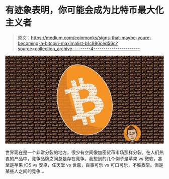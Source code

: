 # 有迹象表明，你可能会成为比特币最大化主义者

> 原文：<https://medium.com/coinmonks/signs-that-maybe-youre-becoming-a-bitcoin-maximalist-b1c986ced56c?source=collection_archive---------4----------------------->

![](img/2240cdb2c06e00aae89486bfe0032f19.png)

世界现在是一个非常分裂的地方，很少有空间像加密货币市场那样分裂。在人们热衷的产品中，竞争品牌之间总是存在竞争。我想到的几个例子是苹果 vs 微软，甚至是苹果 iOS vs 安卓，任天堂 vs 世嘉，百事可乐 vs 可口可乐，不胜枚举。但是某些人之间的竞争…